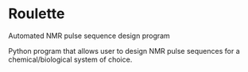 # Roulette
Automated NMR pulse sequence design program

Python program that allows user to design NMR pulse sequences for a chemical/biological system of choice.

